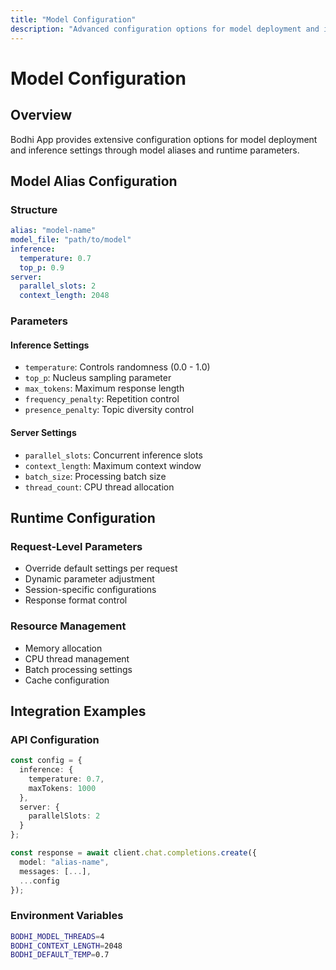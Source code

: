 ```yaml
---
title: "Model Configuration"
description: "Advanced configuration options for model deployment and inference"
---
```


# Model Configuration

## Overview

Bodhi App provides extensive configuration options for model deployment and inference settings through model aliases and runtime parameters.

## Model Alias Configuration

### Structure
```yaml
alias: "model-name"
model_file: "path/to/model"
inference:
  temperature: 0.7
  top_p: 0.9
server:
  parallel_slots: 2
  context_length: 2048
```

### Parameters

#### Inference Settings
- `temperature`: Controls randomness (0.0 - 1.0)
- `top_p`: Nucleus sampling parameter
- `max_tokens`: Maximum response length
- `frequency_penalty`: Repetition control
- `presence_penalty`: Topic diversity control

#### Server Settings
- `parallel_slots`: Concurrent inference slots
- `context_length`: Maximum context window
- `batch_size`: Processing batch size
- `thread_count`: CPU thread allocation

## Runtime Configuration

### Request-Level Parameters
- Override default settings per request
- Dynamic parameter adjustment
- Session-specific configurations
- Response format control

### Resource Management
- Memory allocation
- CPU thread management
- Batch processing settings
- Cache configuration

## Integration Examples

### API Configuration
```typescript
const config = {
  inference: {
    temperature: 0.7,
    maxTokens: 1000
  },
  server: {
    parallelSlots: 2
  }
};

const response = await client.chat.completions.create({
  model: "alias-name",
  messages: [...],
  ...config
});
```

### Environment Variables
```bash
BODHI_MODEL_THREADS=4
BODHI_CONTEXT_LENGTH=2048
BODHI_DEFAULT_TEMP=0.7
``` 